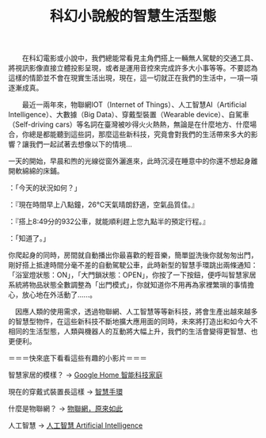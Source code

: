 ﻿---
layout: post
title: "科幻小說般的智慧生活型態"
img: 目前Jekyll網站上的那張圖片
tag: [經濟前瞻,智慧, 生活]
---
　　在科幻電影或小說中，我們總能常看見主角們搭上一輛無人駕駛的交通工具、將視訊影像直接立體投影呈現，或者是運用音控來完成許多大小事等等。不要認為這樣的情節並不會在現實生活出現，現在，這一切就正在我們的生活中，一項一項逐漸成真。

　　最近一兩年來，物聯網IOT（Internet of Things）、人工智慧AI（Artificial Intelligence）、大數據（Big Data）、穿戴型裝置（Wearable device）、自駕車（Self-driving cars）等名詞在臺灣被吵得火火熱熱，無論是在什麼地方、什麼場合，你總是都能聽到這些詞，那麼這些新科技，究竟會對我們的生活帶來多大的影響？讓我們一起試著去想像以下的情境...


一天的開始，早晨和煦的光線從窗外灑進來，此時沉浸在睡意中的你還不想起身離開軟綿綿的床鋪。

：「今天的狀況如何？」

：『現在時間早上八點鐘，26°C天氣晴朗舒適，空氣品質佳。』

：『搭上8:49分的932公車，就能順利趕上您九點半的預定行程。』

：「知道了。」

你爬起身的同時，房間就自動播出你最喜歡的輕音樂，簡單盥洗後你就匆匆出門，剛好搭上抵達時間分毫不差的自動駕駛公車，此時新型的智慧手環跳出兩條通知：「浴室燈狀態：ON」，「大門鎖狀態：OPEN」，你按了一下按鈕，便呼叫智慧家居系統將物品狀態全數調整為「出門模式」，你就知道你不用再為家裡繁瑣的事情擔心，放心地在外活動了......。

　因應人類的使用需求，透過物聯網、人工智慧等等新科技，將會生產出越來越多的智慧型物件，在這些新科技不斷地擴大應用面的同時，未來將打造出和如今大不相同的生活型態，人類與機器人的互動將大幅上升，我們的生活會變得更智慧、也更便利。


＝＝＝快來底下看看這些有趣的小影片＝＝＝

智慧家居的模樣？ -> [Google Home 智能科技家庭](https://www.youtube.com/watch?v=lOjCN8cSCZ8)

現在的穿戴式裝置長這樣 -> [智慧手環](https://www.youtube.com/watch?v=yVWqS1rR9n0)

什麼是物聯網？ ->  [物聯網，原來如此](https://www.youtube.com/watch?v=lJc8CJj4CII)

人工智慧 -> [人工智慧 Artificial Intelligence](https://www.youtube.com/watch?v=FsLZIcxflhI)
